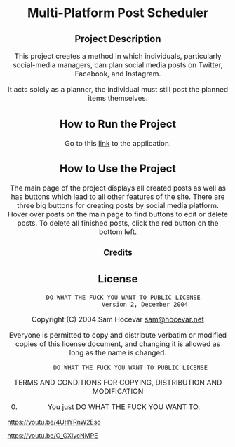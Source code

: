 <div align="center">

# Multi-Platform Post Scheduler

## Project Description

<span style="font-size: 16px">

This project creates a method in which individuals, particularly social-media managers, can plan social media posts on Twitter, Facebook, and Instagram. 


It acts solely as a planner, the individual must still post the planned items themselves. 
</span>

## How to Run the Project

Go to this [link](https://cse110-fa22-group10.github.io/cse110-fa22-group10/scheduler/index.html) to the application.


## How to Use the Project

The main page of the project displays all created posts as well as has buttons which lead to all other features of the site. There are three big buttons for creating posts by social media platform. Hover over posts on the main page to find buttons to edit or delete posts. To delete all finished posts, click the red button on the bottom left. 

### [Credits](https://github.com/cse110-fa22-group10/cse110-fa22-group10/blob/main/admin/team.md)

## License
        DO WHAT THE FUCK YOU WANT TO PUBLIC LICENSE 
                    Version 2, December 2004 

 Copyright (C) 2004 Sam Hocevar <sam@hocevar.net> 

 Everyone is permitted to copy and distribute verbatim or modified 
 copies of this license document, and changing it is allowed as long 
 as the name is changed. 

            DO WHAT THE FUCK YOU WANT TO PUBLIC LICENSE 
   TERMS AND CONDITIONS FOR COPYING, DISTRIBUTION AND MODIFICATION 

  0. You just DO WHAT THE FUCK YOU WANT TO.
</div>

https://youtu.be/4UHYRnW2Eso

https://youtu.be/O_GXIycNMPE
